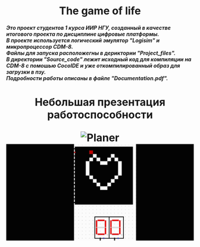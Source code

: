 <h1 align="center">The game of life</a>   <br>
<h5>
Это проект студентов 1 курса ИИР НГУ, созданный в качестве итогового проекта по дисциплине цифровые платформы. <br>
В проекте используется логический эмулятор "Logisim" и микропроцессор CDM-8. <br>
Файлы для запуска расположегны в дериктории "Project_files". <br>
В директории "Source_code" лежит исходный код для компиляции на CDM-8 с помошью CocoIDE и уже откомпилированный образ для загрузки в пзу. <br>
Подробности работы описаны в файле "Documentation.pdf". <br> </a>
<h1 align="center">Небольшая презентация работоспособности</a> <br>

![Planer](/Presentation/Logisim_main_iz_proekt2_2023-05-17_20-26-03_1.gif)
![Nastya config](/Presentation/Logisim_main_iz_proekt2_2023-05-18_18-49-00.gif)

